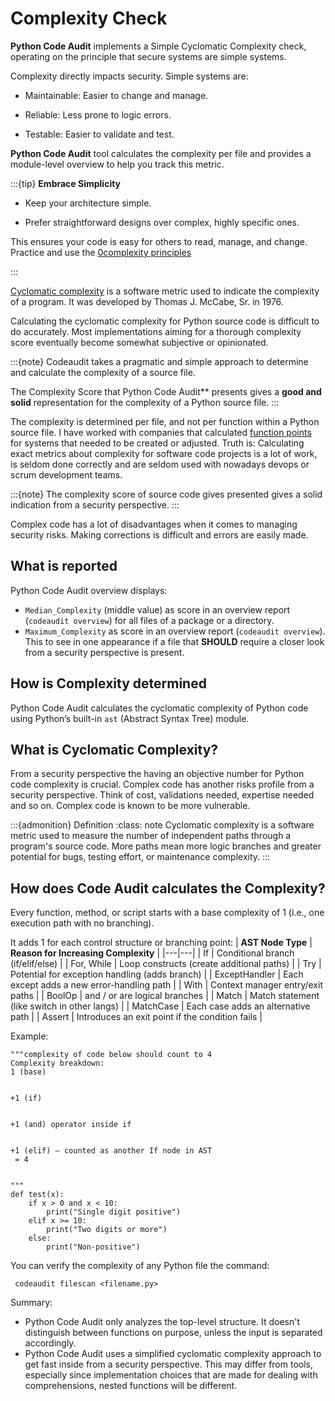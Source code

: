 # Complexity Check

**Python Code Audit** implements a Simple Cyclomatic Complexity check, operating on the principle that secure systems are simple systems.


Complexity directly impacts security. Simple systems are:

* Maintainable: Easier to change and manage.

* Reliable: Less prone to logic errors.

* Testable: Easier to validate and test.

**Python Code Audit** tool calculates the complexity per file and provides a module-level overview to help you track this metric.



:::{tip} 
**Embrace Simplicity**

* Keep your architecture simple. 

* Prefer straightforward designs over complex, highly specific ones. 

This ensures your code is easy for others to read, manage, and change. Practice and use the [0complexity principles](https://nocomplexity.com/documents/0complexity/abstract.html)

:::



[Cyclomatic complexity](https://en.wikipedia.org/wiki/Cyclomatic_complexity) is a software metric used to indicate the complexity of a program. It was developed by Thomas J. McCabe, Sr. in 1976. 

Calculating the cyclomatic complexity for Python source code is difficult to do accurately. Most implementations aiming for a thorough complexity score eventually become somewhat subjective or opinionated.

:::{note} 
Codeaudit takes a pragmatic and simple approach to determine and calculate the complexity of a source file.

The Complexity Score that Python Code Audit** presents gives a **good and solid** representation for the complexity of a Python source file.
:::




The complexity is determined per file, and not per function within a Python source file. I have worked with companies that calculated [function points](https://en.wikipedia.org/wiki/Function_point) for systems that needed to be created or adjusted. Truth is: Calculating exact metrics about complexity for software code projects is a lot of work, is seldom done correctly and are seldom used with nowadays devops or scrum development teams. 


:::{note} 
The complexity score of source code gives presented gives a solid indication from a security perspective.
:::

Complex code has a lot of disadvantages when it comes to managing security risks. Making corrections is difficult and errors are easily made.

## What is reported

Python Code Audit overview displays: 
* `Median_Complexity` (middle value) as score in an overview report (`codeaudit overview`) for all files of a package or a directory. 
* `Maximum_Complexity` as score in an overview report (`codeaudit overview`). This to see in one appearance if a file that **SHOULD** require a closer look from a security perspective is present.

## How is Complexity determined

Python Code Audit calculates the cyclomatic complexity of Python code using Python’s built-in `ast` (Abstract Syntax Tree) module.

## What is Cyclomatic Complexity?

From a security perspective the having an objective number for Python code complexity is crucial. Complex code has another risks profile from a security perspective. Think of cost, validations needed, expertise needed and so on. Complex code is known to be more vulnerable. 

:::{admonition} Definition
:class: note
Cyclomatic complexity is a software metric used to measure the number of independent paths through a program's source code. More paths mean more logic branches and greater potential for bugs, testing effort, or maintenance complexity.
:::

## How does Code Audit calculates the Complexity?

Every function, method, or script starts with a base complexity of 1 (i.e., one execution path with no branching).

It adds 1 for each control structure or branching point:
| **AST Node Type** | **Reason for Increasing Complexity** |
|---|---|
| If | Conditional branch (if/elif/else) |
| For, While | Loop constructs (create additional paths) |
| Try | Potential for exception handling (adds branch) |
| ExceptHandler | Each except adds a new error-handling path |
| With | Context manager entry/exit paths |
| BoolOp | and / or are logical branches |
| Match | Match statement (like switch in other langs) |
| MatchCase | Each case adds an alternative path |
| Assert | Introduces an exit point if the condition fails |


Example:
```
"""complexity of code below should count to 4
Complexity breakdown:
1 (base)


+1 (if)


+1 (and) operator inside if


+1 (elif) — counted as another If node in AST
 = 4


"""
def test(x):
    if x > 0 and x < 10:
        print("Single digit positive")
    elif x >= 10:
        print("Two digits or more")
    else:
        print("Non-positive")
```

You can verify the complexity of any Python file the command:
```
 codeaudit filescan <filename.py>
```

Summary:
* Python Code Audit only analyzes the top-level structure. It doesn't distinguish between functions on purpose, unless the input is separated accordingly.
* Python Code Audit uses a simplified cyclomatic complexity approach to get fast inside from a security perspective. This may differ from tools, especially since implementation choices that are made for dealing with comprehensions, nested functions will be different.

